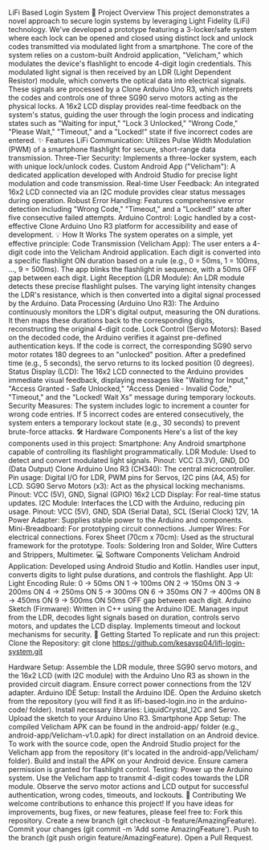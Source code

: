 LiFi Based Login System
🌟 Project Overview
This project demonstrates a novel approach to secure login systems by leveraging Light Fidelity (LiFi) technology. We've developed a prototype featuring a 3-locker/safe system where each lock can be opened and closed using distinct lock and unlock codes transmitted via modulated light from a smartphone.
The core of the system relies on a custom-built Android application, "Velicham," which modulates the device's flashlight to encode 4-digit login credentials. This modulated light signal is then received by an LDR (Light Dependent Resistor) module, which converts the optical data into electrical signals. These signals are processed by a Clone Arduino Uno R3, which interprets the codes and controls one of three SG90 servo motors acting as the physical locks.
A 16x2 LCD display provides real-time feedback on the system's status, guiding the user through the login process and indicating states such as "Waiting for input," "Lock 3 Unlocked," "Wrong Code," "Please Wait," "Timeout," and a "Locked!" state if five incorrect codes are entered.
✨ Features
LiFi Communication: Utilizes Pulse Width Modulation (PWM) of a smartphone flashlight for secure, short-range data transmission.
Three-Tier Security: Implements a three-locker system, each with unique lock/unlock codes.
Custom Android App ("Velicham"): A dedicated application developed with Android Studio for precise light modulation and code transmission.
Real-time User Feedback: An integrated 16x2 LCD connected via an I2C module provides clear status messages during operation.
Robust Error Handling: Features comprehensive error detection including "Wrong Code," "Timeout," and a "Locked!" state after five consecutive failed attempts.
Arduino Control: Logic handled by a cost-effective Clone Arduino Uno R3 platform for accessibility and ease of development.
💡 How It Works
The system operates on a simple, yet effective principle:
Code Transmission (Velicham App): The user enters a 4-digit code into the Velicham Android application. Each digit is converted into a specific flashlight ON duration based on a rule (e.g., 0 = 50ms, 1 = 100ms, ..., 9 = 500ms). The app blinks the flashlight in sequence, with a 50ms OFF gap between each digit.
Light Reception (LDR Module): An LDR module detects these precise flashlight pulses. The varying light intensity changes the LDR's resistance, which is then converted into a digital signal processed by the Arduino.
Data Processing (Arduino Uno R3): The Arduino continuously monitors the LDR's digital output, measuring the ON durations. It then maps these durations back to the corresponding digits, reconstructing the original 4-digit code.
Lock Control (Servo Motors): Based on the decoded code, the Arduino verifies it against pre-defined authentication keys. If the code is correct, the corresponding SG90 servo motor rotates 180 degrees to an "unlocked" position. After a predefined time (e.g., 5 seconds), the servo returns to its locked position (0 degrees).
Status Display (LCD): The 16x2 LCD connected to the Arduino provides immediate visual feedback, displaying messages like "Waiting for Input," "Access Granted - Safe Unlocked," "Access Denied - Invalid Code," "Timeout," and the "Locked! Wait Xs" message during temporary lockouts.
Security Measures: The system includes logic to increment a counter for wrong code entries. If 5 incorrect codes are entered consecutively, the system enters a temporary lockout state (e.g., 30 seconds) to prevent brute-force attacks.
🛠️ Hardware Components
Here's a list of the key components used in this project:
Smartphone: Any Android smartphone capable of controlling its flashlight programmatically.
LDR Module: Used to detect and convert modulated light signals.
Pinout: VCC (3.3V), GND, DO (Data Output)
Clone Arduino Uno R3 (CH340): The central microcontroller.
Pin usage: Digital I/O for LDR, PWM pins for Servos, I2C pins (A4, A5) for LCD.
SG90 Servo Motors (x3): Act as the physical locking mechanisms.
Pinout: VCC (5V), GND, Signal (GPIO)
16x2 LCD Display: For real-time status updates.
I2C Module: Interfaces the LCD with the Arduino, reducing pin usage.
Pinout: VCC (5V), GND, SDA (Serial Data), SCL (Serial Clock)
12V, 1A Power Adapter: Supplies stable power to the Arduino and components.
Mini-Breadboard: For prototyping circuit connections.
Jumper Wires: For electrical connections.
Forex Sheet (70cm x 70cm): Used as the structural framework for the prototype.
Tools: Soldering Iron and Solder, Wire Cutters and Strippers, Multimeter.
💻 Software Components
Velicham Android Application:
Developed using Android Studio and Kotlin.
Handles user input, converts digits to light pulse durations, and controls the flashlight.
App UI:
Light Encoding Rule:
0 -> 50ms ON
1 -> 100ms ON
2 -> 150ms ON
3 -> 200ms ON
4 -> 250ms ON
5 -> 300ms ON
6 -> 350ms ON
7 -> 400ms ON
8 -> 450ms ON
9 -> 500ms ON
50ms OFF gap between each digit.
Arduino Sketch (Firmware):
Written in C++ using the Arduino IDE.
Manages input from the LDR, decodes light signals based on duration, controls servo motors, and updates the LCD display.
Implements timeout and lockout mechanisms for security.
🚀 Getting Started
To replicate and run this project:
Clone the Repository:
git clone https://github.com/kesavsp04/lifi-login-system.git


Hardware Setup:
Assemble the LDR module, three SG90 servo motors, and the 16x2 LCD (with I2C module) with the Arduino Uno R3 as shown in the provided circuit diagram. Ensure correct power connections from the 12V adapter.
Arduino IDE Setup:
Install the Arduino IDE.
Open the Arduino sketch from the repository (you will find it as lifi-based-login.ino in the arduino-code/ folder).
Install necessary libraries: LiquidCrystal_I2C and Servo.
Upload the sketch to your Arduino Uno R3.
Smartphone App Setup:
The compiled Velicham APK can be found in the android-app/ folder (e.g., android-app/Velicham-v1.0.apk) for direct installation on an Android device.
To work with the source code, open the Android Studio project for the Velicham app from the repository (it's located in the android-app/Velicham/ folder).
Build and install the APK on your Android device. Ensure camera permission is granted for flashlight control.
Testing:
Power up the Arduino system.
Use the Velicham app to transmit 4-digit codes towards the LDR module.
Observe the servo motor actions and LCD output for successful authentication, wrong codes, timeouts, and lockouts.
🤝 Contributing
We welcome contributions to enhance this project! If you have ideas for improvements, bug fixes, or new features, please feel free to:
Fork this repository.
Create a new branch (git checkout -b feature/AmazingFeature).
Commit your changes (git commit -m 'Add some AmazingFeature').
Push to the branch (git push origin feature/AmazingFeature).
Open a Pull Request.

